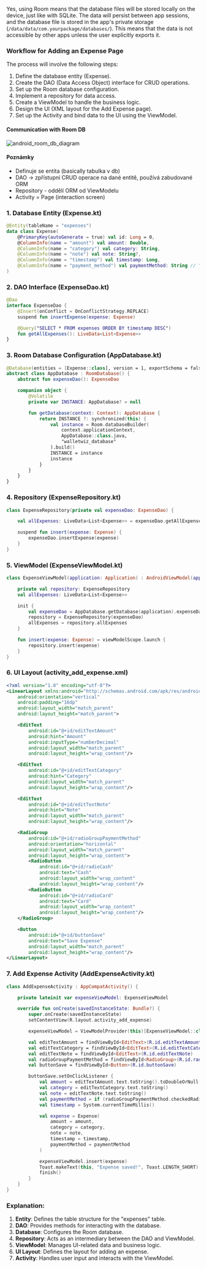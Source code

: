 Yes, using Room means that the database files will be stored locally on the device, just like with SQLite. The data will persist between app sessions, and the database file is stored in the app's private storage (`/data/data/com.yourpackage/databases/`). This means that the data is not accessible by other apps unless the user explicitly exports it.

### Workflow for Adding an Expense Page
The process will involve the following steps:
1. Define the database entity (Expense).
2. Create the DAO (Data Access Object) interface for CRUD operations.
3. Set up the Room database configuration.
4. Implement a repository for data access.
5. Create a ViewModel to handle the business logic.
6. Design the UI (XML layout for the Add Expense page).
7. Set up the Activity and bind data to the UI using the ViewModel.

#### Communication with Room DB
![android_room_db_diagram](android_room_dm_diagram.jpg)

#### Poznámky
- Definuje se entita (basically tabulka v db)
- DAO -> zpřístupní CRUD operace na dané entitě, používá zabudované ORM
- Repository - oddělí ORM od ViewModelu
- Activity = Page (interaction screen)

### 1. **Database Entity (Expense.kt)**
```kotlin
@Entity(tableName = "expenses")
data class Expense(
    @PrimaryKey(autoGenerate = true) val id: Long = 0,
    @ColumnInfo(name = "amount") val amount: Double,
    @ColumnInfo(name = "category") val category: String,
    @ColumnInfo(name = "note") val note: String?,
    @ColumnInfo(name = "timestamp") val timestamp: Long,
    @ColumnInfo(name = "payment_method") val paymentMethod: String // "cash" or "card"
)
```

### 2. **DAO Interface (ExpenseDao.kt)**
```kotlin
@Dao
interface ExpenseDao {
    @Insert(onConflict = OnConflictStrategy.REPLACE)
    suspend fun insertExpense(expense: Expense)

    @Query("SELECT * FROM expenses ORDER BY timestamp DESC")
    fun getAllExpenses(): LiveData<List<Expense>>
}
```

### 3. **Room Database Configuration (AppDatabase.kt)**
```kotlin
@Database(entities = [Expense::class], version = 1, exportSchema = false)
abstract class AppDatabase : RoomDatabase() {
    abstract fun expenseDao(): ExpenseDao

    companion object {
        @Volatile
        private var INSTANCE: AppDatabase? = null

        fun getDatabase(context: Context): AppDatabase {
            return INSTANCE ?: synchronized(this) {
                val instance = Room.databaseBuilder(
                    context.applicationContext,
                    AppDatabase::class.java,
                    "walletwiz_database"
                ).build()
                INSTANCE = instance
                instance
            }
        }
    }
}
```

### 4. **Repository (ExpenseRepository.kt)**
```kotlin
class ExpenseRepository(private val expenseDao: ExpenseDao) {

    val allExpenses: LiveData<List<Expense>> = expenseDao.getAllExpenses()

    suspend fun insert(expense: Expense) {
        expenseDao.insertExpense(expense)
    }
}
```

### 5. **ViewModel (ExpenseViewModel.kt)**
```kotlin
class ExpenseViewModel(application: Application) : AndroidViewModel(application) {

    private val repository: ExpenseRepository
    val allExpenses: LiveData<List<Expense>>

    init {
        val expenseDao = AppDatabase.getDatabase(application).expenseDao()
        repository = ExpenseRepository(expenseDao)
        allExpenses = repository.allExpenses
    }

    fun insert(expense: Expense) = viewModelScope.launch {
        repository.insert(expense)
    }
}
```

### 6. **UI Layout (activity_add_expense.xml)**
```xml
<?xml version="1.0" encoding="utf-8"?>
<LinearLayout xmlns:android="http://schemas.android.com/apk/res/android"
    android:orientation="vertical"
    android:padding="16dp"
    android:layout_width="match_parent"
    android:layout_height="match_parent">

    <EditText
        android:id="@+id/editTextAmount"
        android:hint="Amount"
        android:inputType="numberDecimal"
        android:layout_width="match_parent"
        android:layout_height="wrap_content"/>

    <EditText
        android:id="@+id/editTextCategory"
        android:hint="Category"
        android:layout_width="match_parent"
        android:layout_height="wrap_content"/>

    <EditText
        android:id="@+id/editTextNote"
        android:hint="Note"
        android:layout_width="match_parent"
        android:layout_height="wrap_content"/>

    <RadioGroup
        android:id="@+id/radioGroupPaymentMethod"
        android:orientation="horizontal"
        android:layout_width="match_parent"
        android:layout_height="wrap_content">
        <RadioButton
            android:id="@+id/radioCash"
            android:text="Cash"
            android:layout_width="wrap_content"
            android:layout_height="wrap_content"/>
        <RadioButton
            android:id="@+id/radioCard"
            android:text="Card"
            android:layout_width="wrap_content"
            android:layout_height="wrap_content"/>
    </RadioGroup>

    <Button
        android:id="@+id/buttonSave"
        android:text="Save Expense"
        android:layout_width="match_parent"
        android:layout_height="wrap_content"/>
</LinearLayout>
```

### 7. **Add Expense Activity (AddExpenseActivity.kt)**
```kotlin
class AddExpenseActivity : AppCompatActivity() {

    private lateinit var expenseViewModel: ExpenseViewModel

    override fun onCreate(savedInstanceState: Bundle?) {
        super.onCreate(savedInstanceState)
        setContentView(R.layout.activity_add_expense)

        expenseViewModel = ViewModelProvider(this)[ExpenseViewModel::class.java]

        val editTextAmount = findViewById<EditText>(R.id.editTextAmount)
        val editTextCategory = findViewById<EditText>(R.id.editTextCategory)
        val editTextNote = findViewById<EditText>(R.id.editTextNote)
        val radioGroupPaymentMethod = findViewById<RadioGroup>(R.id.radioGroupPaymentMethod)
        val buttonSave = findViewById<Button>(R.id.buttonSave)

        buttonSave.setOnClickListener {
            val amount = editTextAmount.text.toString().toDoubleOrNull() ?: 0.0
            val category = editTextCategory.text.toString()
            val note = editTextNote.text.toString()
            val paymentMethod = if (radioGroupPaymentMethod.checkedRadioButtonId == R.id.radioCash) "cash" else "card"
            val timestamp = System.currentTimeMillis()

            val expense = Expense(
                amount = amount,
                category = category,
                note = note,
                timestamp = timestamp,
                paymentMethod = paymentMethod
            )

            expenseViewModel.insert(expense)
            Toast.makeText(this, "Expense saved!", Toast.LENGTH_SHORT).show()
            finish()
        }
    }
}
```

### Explanation:
1. **Entity**: Defines the table structure for the "expenses" table.
2. **DAO**: Provides methods for interacting with the database.
3. **Database**: Configures the Room database.
4. **Repository**: Acts as an intermediary between the DAO and ViewModel.
5. **ViewModel**: Manages UI-related data and business logic.
6. **UI Layout**: Defines the layout for adding an expense.
7. **Activity**: Handles user input and interacts with the ViewModel.